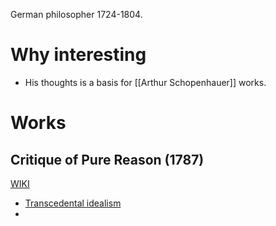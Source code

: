 German philosopher 1724-1804.
# Why interesting
- His thoughts is a basis for [[Arthur Schopenhauer]] works.

# Works

## Critique of Pure Reason (1787)
[WIKI](https://en.wikipedia.org/wiki/Critique_of_Pure_Reason)

- [Transcedental idealism](https://en.wikipedia.org/wiki/Transcendental_idealism)
- 